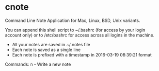 # cnote
Command Line Note Application for Mac, Linux, BSD, Unix variants. 

You can append this shell script to ~/.bashrc (for access by your login account only) or to /etc/bashrc for access across all logins in the machine.

- All your notes are saved in ~/.notes file
- Each note is saved as a single line
- Each note is prefixed with a timestamp in 2016-03-19 08:39:21 format

Commands:
n - Write a new note
